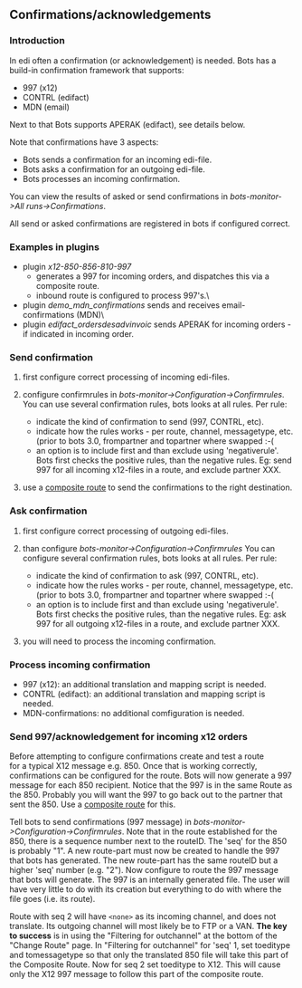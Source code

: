 ## Confirmations/acknowledgements

### Introduction

In edi often a confirmation (or acknowledgement) is needed. 
Bots has a build-in confirmation framework that supports:

-   997 (x12)
-   CONTRL (edifact)
-   MDN (email)
     
Next to that Bots supports APERAK (edifact), see details below.

Note that confirmations have 3 aspects:

-   Bots sends a confirmation for an incoming edi-file.
-   Bots asks a confirmation for an outgoing edi-file.
-   Bots processes an incoming confirmation.
    
You can view the results of asked or send confirmations in
*bots-monitor-\>All runs-\>Confirmations*.

All send or asked confirmations are registered in bots if
configured correct.

### Examples in plugins


-   plugin *x12-850-856-810-997*
    -   generates a 997 for incoming orders, and dispatches this via a
        composite route.
    -   inbound route is configured to process 997's.\
-   plugin *demo\_mdn\_confirmations* sends and receives
    email-confirmations (MDN)\
-   plugin *edifact\_ordersdesadvinvoic* sends APERAK for incoming
    orders - if indicated in incoming order.


### Send confirmation

1.  first configure correct processing of incoming edi-files.
2.  configure confirmrules in
    *bots-monitor-\>Configuration-\>Confirmrules*. You can use several
    confirmation rules, bots looks at all rules. Per rule:
    -   indicate the kind of confirmation to send (997, CONTRL, etc).
    -   indicate how the rules works - per route, channel, messagetype,
        etc. (prior to bots 3.0, frompartner and topartner where swapped
        :-(
    -   an option is to include first and than exclude using
        'negativerule'. Bots first checks the positive rules, than the
        negative rules. Eg: send 997 for all incoming x12-files in a
        route, and exclude partner XXX.

3.  use a [composite route](RoutesComposite.md) to send the
    confirmations to the right destination.

### Ask confirmation

1.  first configure correct processing of outgoing edi-files.
2.  than configure *bots-monitor-\>Configuration-\>Confirmrules* You can
    configure several confirmation rules, bots looks at all rules. Per
    rule:
    -   indicate the kind of confirmation to ask (997, CONTRL, etc).
    -   indicate how the rules works - per route, channel, messagetype,
        etc. (prior to bots 3.0, frompartner and topartner where swapped
        :-(
    -   an option is to include first and than exclude using
        'negativerule'. Bots first checks the positive rules, than the
        negative rules. Eg: ask 997 for all outgoing x12-files in a
        route, and exclude partner XXX.

3.  you will need to process the incoming confirmation.


### Process incoming confirmation

-   997 (x12): an additional translation and mapping script is needed.
-   CONTRL (edifact): an additional translation and mapping script is
    needed.
-   MDN-confirmations: no additional comfiguration is needed.

### Send 997/acknowledgement for incoming x12 orders

Before attempting to configure confirmations create and test a route\
 for a typical X12 message e.g. 850. Once that is working correctly,
confirmations can be configured for the route. Bots will now generate a
997 message for each 850 recipient. Notice that the 997 is in the same
Route as the 850. Probably you will want the 997 to go back out to the
partner that sent the 850. Use a [composite route](RoutesComposite.md)
for this.

Tell bots to send confirmations (997 message) in
*bots-monitor-\>Configuration-\>Confirmrules*. Note that in the route
established for the 850, there is a sequence number next to the routeID.
The 'seq' for the 850 is probably "1". A new route-part must now be
created to handle the 997 that bots has generated. The new route-part
has the same routeID but a higher 'seq' number (e.g. "2"). Now configure
to route the 997 message that bots will generate. The 997 is an
internally generated file. The user will have very little to do with its
creation but everything to do with where the file goes (i.e. its
route).

Route with seq 2 will have `<none>` as its incoming channel, and does
not translate. Its outgoing channel will most likely be to FTP or a VAN.
**The key to success** is in using the "Filtering for outchannel" at the
bottom of the "Change Route" page. In "Filtering for outchannel" for
'seq' 1, set toeditype and tomessagetype so that only the translated 850
file will take this part of the Composite Route. Now for seq 2 set
toeditype to X12. This will cause only the X12 997 message to follow
this part of the composite route.


